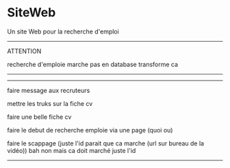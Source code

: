 # SiteWeb

Un site Web pour la recherche d'emploi


--------------------------------------------------

ATTENTION 

recherche d'emploie marche pas en database transforme ca

-------------------------------------------------



-------------------------------------------------------------------------------------------------------------------------------
faire message aux recruteurs

mettre les truks sur la fiche cv

faire une belle fiche cv

faire le debut de recherche emploie via une page (quoi ou)

faire le scappage (juste l'id parait que ca marche (url sur bureau de la vidéo)) bah non mais ca doit marché juste l'id


-------------------------------------------------------------------------------------------------------------------------------




